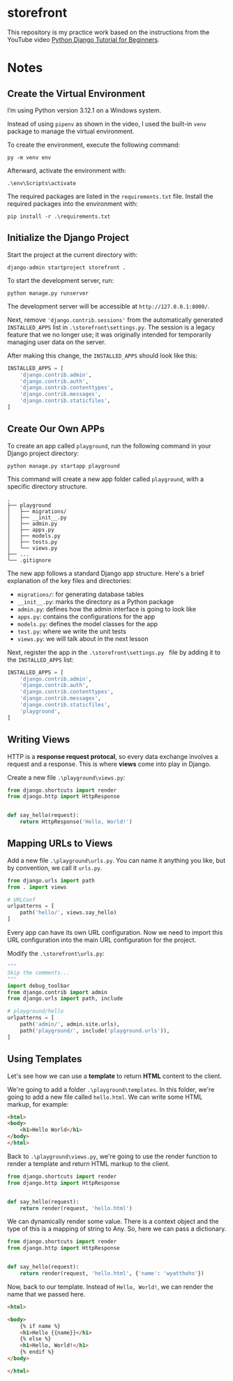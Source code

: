 # storefront

This repository is my practice work based on 
the instructions from the YouTube video 
[Python Django Tutorial for Beginners](https://youtu.be/rHux0gMZ3Eg?si=nLOUg8gMsjWm2-2j).


# Notes

## Create the Virtual Environment
I’m using Python version 3.12.1 on a Windows system. 

Instead of using `pipenv` as shown in the video, 
I used the built-in `venv` package to manage the 
virtual environment. 

To create the environment, execute the following command:
```
py -m venv env
```

Afterward, activate the environment with:
```
.\env\Scripts\activate
```

The required packages are listed in the `requirements.txt` file.
Install the required packages into the environment with:
```
pip install -r .\requirements.txt
```


## Initialize the Django Project
Start the project at the current directory with:
```
django-admin startproject storefront .
```

To start the development server, run:
```
python manage.py runserver
```

The development server will be accessible 
at `http://127.0.0.1:8000/`.

Next, remove `'django.contrib.sessions'` from the 
automatically generated `INSTALLED_APPS` list in 
`.\storefront\settings.py`. The session is a legacy 
feature that we no longer use; it was originally intended 
for temporarily managing user data on the server.

After making this change, the `INSTALLED_APPS` should look 
like this:
```Python
INSTALLED_APPS = [
    'django.contrib.admin',
    'django.contrib.auth',
    'django.contrib.contenttypes',
    'django.contrib.messages',
    'django.contrib.staticfiles',
]
```

## Create Our Own APPs

To create an app called `playground`, run the 
following command in your Django project directory:

```
python manage.py startapp playground
```

This command will create a new app folder called 
`playground`, with a specific directory structure.

```
.
├── playground
│   ├── migrations/
│   ├── __init__.py
│   ├── admin.py
│   ├── apps.py
│   ├── models.py
│   ├── tests.py
│   └── views.py
├── ...
└── .gitignore
```

The new app follows a standard Django app 
structure. Here's a brief explanation of the 
key files and directories:

- `migrations/`: for generating database tables
- `__init__.py`: marks the directory as a Python package
- `admin.py`: defines how the admin interface is going to look like
- `apps.py`: contains the configurations for the app
- `models.py`: defines the model classes for the app
- `test.py`: where we write the unit tests
- `views.py`: we will talk about in the next lesson

Next, register the app in the `.\storefront\settings.py `
file by adding it to the `INSTALLED_APPS` list:

```Python
INSTALLED_APPS = [
    'django.contrib.admin',
    'django.contrib.auth',
    'django.contrib.contenttypes',
    'django.contrib.messages',
    'django.contrib.staticfiles',
    'playground',
]
```

## Writing Views

HTTP is a **response request protocal**, so every data 
exchange involves a request and a response. This is 
where **views** come into play in Django.

Create a new file `.\playground\views.py`:

```Python
from django.shortcuts import render
from django.http import HttpResponse


def say_hello(request):
    return HttpResponse('Hello, World!')
```


## Mapping URLs to Views

Add a new file `.\playground\urls.py`. You can
name it anything you like, but by convention, 
we call it `urls.py`.

```Python
from django.urls import path
from . import views

# URLConf
urlpatterns = [
    path('hello/', views.say_hello)
]
```

Every app can have its own URL configuration.
Now we need to import this URL configuration into 
the main URL configuration for the project.

Modify the `.\storefront\urls.py`:

```Python
"""
Skip the comments...
"""
import debug_toolbar
from django.contrib import admin
from django.urls import path, include

# playground/hello
urlpatterns = [
    path('admin/', admin.site.urls),
    path('playground/', include('playground.urls')),
]
```

## Using Templates

Let's see how we can use a **template** to return
**HTML** content to the client.

We're going to add a folder `.\playground\templates`.
In this folder, we're going to add a new file called
`hello.html`. We can write some HTML markup, for example:

```html
<html>
<body>
    <h1>Hello World</h1>
</body>
</html>
```

Back to `.\playground\views.py`, we're going to
use the render function to render a template and
return HTML markup to the client.

```Python
from django.shortcuts import render
from django.http import HttpResponse


def say_hello(request):
    return render(request, 'hello.html')
```

We can dynamically render some value. There 
is a context object and the type of this is a
mapping of string to Any. So, here we can pass
a dictionary.

```Python
from django.shortcuts import render
from django.http import HttpResponse


def say_hello(request):
    return render(request, 'hello.html', {'name': 'wyatthoho'})
```

Now, back to our template. Instead of `Hello, World!`,
we can render the name that we passed here.

```html
<html>

<body>
    {% if name %}
    <h1>Hello {{name}}</h1>
    {% else %}
    <h1>Hello, World!</h1>
    {% endif %}
</body>

</html>
```

